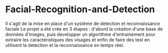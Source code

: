 # Facial-Recognition-and-Detection
Il s'agit de la mise en place d'un système de detection et reconnaissance faciale
Le projet a été crée en 3 étapes :
d'abord la création d'une base de données d'images, puis developper un algorithme 
d'entrainement pour extraire les caractéristiques des visages et enfin de faire 
des test en utilisent la detection et la reconnaissance en temps réel.
